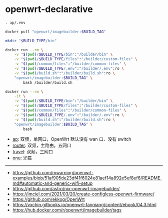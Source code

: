 # openwrt-declarative

```sh
. ap/.env

docker pull "openwrt/imagebuilder:$BUILD_TAG"

mkdir "$BUILD_TYPE/bin"

docker run --rm \
    -v "$(pwd)/$BUILD_TYPE/bin":"/builder/bin" \
    -v "$(pwd)/$BUILD_TYPE/files":"/builder/custom-files" \
    -v "$(pwd)/common/files":"/builder/common-files" \
    -v "$(pwd)/$BUILD_TYPE/.env":"/builder/.env":ro \
    -v "$(pwd)/build.sh":"/builder/build.sh":ro \
    "openwrt/imagebuilder:$BUILD_TAG" \
        bash /builder/build.sh

docker run --rm \
    -it \
    -v "$(pwd)/$BUILD_TYPE/bin":"/builder/bin" \
    -v "$(pwd)/$BUILD_TYPE/files":"/builder/custom-files" \
    -v "$(pwd)/common/files":"/builder/common-files" \
    -v "$(pwd)/$BUILD_TYPE/.env":"/builder/.env":ro \
    -v "$(pwd)/build.sh":"/builder/build.sh":ro \
    "openwrt/imagebuilder:$BUILD_TAG" \
        bash
```

- [ap](./ap): 双频，单网口，OpenWrt 默认没有 wan 口、没有 switch
- [router](./router): 双频，主路由，五网口
- [travel](./travel): 双频，三网口
- [onu](./onu): 光猫

---

- https://github.com/mwarning/openwrt-examples/blob/51af905de23df41f6024e81aef14a892e5ef8ef6/README.md#automatic-and-generic-wifi-setup
- https://github.com/astro/nix-openwrt-imagebuilder/
- https://imciel.com/2021/03/20/create-configless-openwrt-firmware/
- https://github.com/ekkog/OpenWrt
- https://vxchin.gitbooks.io/openwrt-fanqiang/content/ebook/04.3.html
- https://hub.docker.com/r/openwrt/imagebuilder/tags
